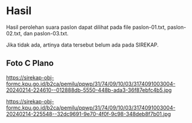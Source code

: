 # Hasil

Hasil perolehan suara paslon dapat dilihat pada file paslon-01.txt, paslon-02.txt, dan paslon-03.txt.

Jika tidak ada, artinya data tersebut belum ada pada SIREKAP.

## Foto C Plano

https://sirekap-obj-formc.kpu.go.id/b2ca/pemilu/ppwp/31/74/09/10/03/3174091003004-20240214-224610--012888db-5550-448b-ada3-36f87ebfc4b5.jpg

https://sirekap-obj-formc.kpu.go.id/b2ca/pemilu/ppwp/31/74/09/10/03/3174091003004-20240214-225548--32dc9691-9e70-4f0f-9c98-348deb8f7b01.jpg
